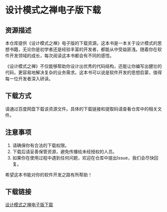# 设计模式之禅电子版下载

## 资源描述

本仓库提供《设计模式之禅》电子版的下载资源。这本书是一本关于设计模式的思想书籍，无论你是初学者还是经验丰富的开发者，都能从中受益匪浅。随着你在软件开发领域的成长，每次阅读这本书都会有不同的感悟。

《设计模式之禅》不仅能够帮助你设计出优秀的代码结构，还能让你编写出健壮的代码，更容易地解决复杂的业务需求。这本书可以说是软件开发的思想启蒙，值得每一位开发者深入研读。

## 下载方式

请通过百度网盘下载该资源文件。具体的下载链接和提取码请查看仓库中的相关文件。

## 注意事项

1. 请确保你有合法的下载权限。
2. 下载后请妥善保管资源，避免传播给未经授权的人员。
3. 如果你在使用过程中遇到任何问题，欢迎在仓库中提出Issue，我们会尽快回复。

希望这本书能对你的软件开发之路有所帮助！

## 下载链接

[设计模式之禅电子版下载](https://pan.quark.cn/s/e0dc55ae88b8)